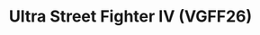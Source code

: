 ---
title: "Ultra Street Fighter IV (VGFF26)"
permalink: /events/vgff26/usf4
game: "USF4"
game_name: "Ultra Street Fighter IV"
event: "Vortex Gallery x Frosty Faustings XVIII"
layout: vgff26/game
---